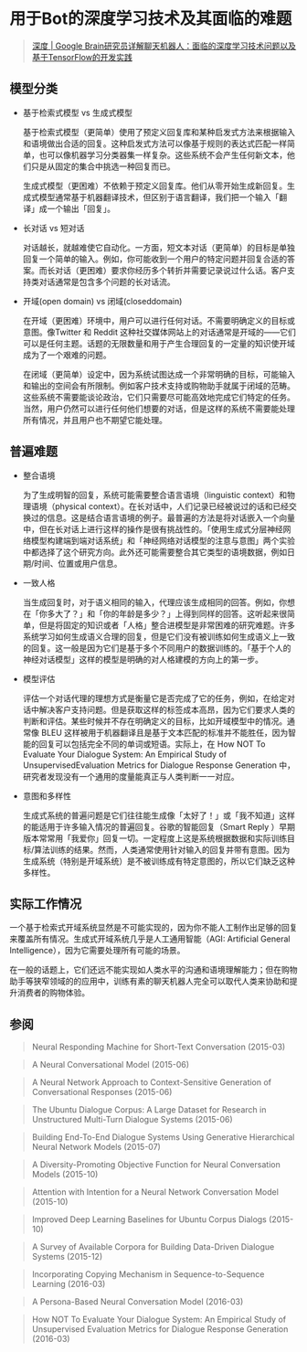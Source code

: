 # 用于Bot的深度学习技术及其面临的难题

> [深度 | Google Brain研究员详解聊天机器人：面临的深度学习技术问题以及基于TensorFlow的开发实践](http://www.10tiao.com/html/162/201607/2650716717/1.html)

## 模型分类

- 基于检索式模型 vs 生成式模型

    基于检索式模型（更简单）使用了预定义回复库和某种启发式方法来根据输入和语境做出合适的回复。这种启发式方法可以像基于规则的表达式匹配一样简单，也可以像机器学习分类器集一样复杂。这些系统不会产生任何新文本，他们只是从固定的集合中挑选一种回复而已。

    生成式模型（更困难）不依赖于预定义回复库。他们从零开始生成新回复。生成式模型通常基于机器翻译技术，但区别于语言翻译，我们把一个输入「翻译」成一个输出「回复」。

- 长对话 vs 短对话
 
    对话越长，就越难使它自动化。一方面，短文本对话（更简单）的目标是单独回复一个简单的输入。例如，你可能收到一个用户的特定问题并回复合适的答案。而长对话（更困难）要求你经历多个转折并需要记录说过什么话。客户支持类对话通常是包含多个问题的长对话流。

- 开域(open domain) vs 闭域(closeddomain)

    在开域（更困难）环境中，用户可以进行任何对话。不需要明确定义的目标或意图。像Twitter 和 Reddit 这种社交媒体网站上的对话通常是开域的——它们可以是任何主题。话题的无限数量和用于产生合理回复的一定量的知识使开域成为了一个艰难的问题。

    在闭域（更简单）设定中，因为系统试图达成一个非常明确的目标，可能输入和输出的空间会有所限制。例如客户技术支持或购物助手就属于闭域的范畴。这些系统不需要能谈论政治，它们只需要尽可能高效地完成它们特定的任务。当然，用户仍然可以进行任何他们想要的对话，但是这样的系统不需要能处理所有情况，并且用户也不期望它能处理。

## 普遍难题

- 整合语境

    为了生成明智的回复，系统可能需要整合语言语境（linguistic context）和物理语境（physical context）。在长对话中，人们记录已经被说过的话和已经交换过的信息。这是结合语言语境的例子。最普遍的方法是将对话嵌入一个向量中，但在长对话上进行这样的操作是很有挑战性的。「使用生成式分层神经网络模型构建端到端对话系统」和「神经网络对话模型的注意与意图」两个实验中都选择了这个研究方向。此外还可能需要整合其它类型的语境数据，例如日期/时间、位置或用户信息。

- 一致人格

    当生成回复时，对于语义相同的输入，代理应该生成相同的回答。例如，你想在「你多大了？」和「你的年龄是多少？」上得到同样的回答。这听起来很简单，但是将固定的知识或者「人格」整合进模型是非常困难的研究难题。许多系统学习如何生成语义合理的回复，但是它们没有被训练如何生成语义上一致的回复。这一般是因为它们是基于多个不同用户的数据训练的。「基于个人的神经对话模型」这样的模型是明确的对人格建模的方向上的第一步。

- 模型评估

    评估一个对话代理的理想方式是衡量它是否完成了它的任务，例如，在给定对话中解决客户支持问题。但是获取这样的标签成本高昂，因为它们要求人类的判断和评估。某些时候并不存在明确定义的目标，比如开域模型中的情况。通常像 BLEU 这样被用于机器翻译且是基于文本匹配的标准并不能胜任，因为智能的回复可以包括完全不同的单词或短语。实际上，在 How NOT To Evaluate Your Dialogue System: An Empirical Study of UnsupervisedEvaluation Metrics for Dialogue Response Generation 中，研究者发现没有一个通用的度量能真正与人类判断一一对应。

- 意图和多样性

    生成式系统的普遍问题是它们往往能生成像「太好了！」或「我不知道」这样的能适用于许多输入情况的普遍回复。谷歌的智能回复（Smart Reply ）早期版本常常用「我爱你」回复一切。一定程度上这是系统根据数据和实际训练目标/算法训练的结果。然而，人类通常使用针对输入的回复并带有意图。因为生成系统（特别是开域系统）是不被训练成有特定意图的，所以它们缺乏这种多样性。

## 实际工作情况

一个基于检索式开域系统显然是不可能实现的，因为你不能人工制作出足够的回复来覆盖所有情况。生成式开域系统几乎是人工通用智能（AGI: Artificial General Intelligence），因为它需要处理所有可能的场景。

在一般的话题上，它们还远不能实现如人类水平的沟通和语境理解能力；但在购物助手等狭窄领域的的应用中，训练有素的聊天机器人完全可以取代人类来协助和提升消费者的购物体验。

## 参阅

>Neural Responding Machine for Short-Text Conversation (2015-03)

>A Neural Conversational Model (2015-06)

>A Neural Network Approach to Context-Sensitive Generation of Conversational Responses (2015-06)

>The Ubuntu Dialogue Corpus: A Large Dataset for Research in Unstructured Multi-Turn Dialogue Systems (2015-06)

>Building End-To-End Dialogue Systems Using Generative Hierarchical Neural Network Models (2015-07)

>A Diversity-Promoting Objective Function for Neural Conversation Models (2015-10)

>Attention with Intention for a Neural Network Conversation Model (2015-10)

>Improved Deep Learning Baselines for Ubuntu Corpus Dialogs (2015-10)

>A Survey of Available Corpora for Building Data-Driven Dialogue Systems (2015-12)

>Incorporating Copying Mechanism in Sequence-to-Sequence Learning (2016-03)

>A Persona-Based Neural Conversation Model (2016-03)

>How NOT To Evaluate Your Dialogue System: An Empirical Study of Unsupervised     Evaluation Metrics for Dialogue Response Generation (2016-03)
